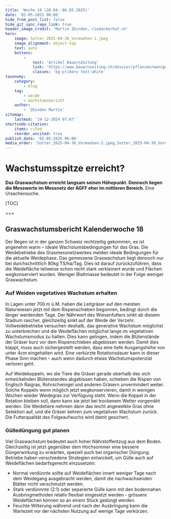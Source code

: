 ```yaml
---
title: 'Woche 18 (28.04.-06.05.2025)'
date: '02-05-2025 06:00'
hide_from_post_list: false
hide_git_sync_repo_link: true
header_image_credit: 'Martin Zbinden, riedackerhof.ch'
hero:
    image: Sutter_2025-04-30_Vormaehen-1.jpeg
    image_alignment: object-top
    text: auto
    buttons:
        -
            text: 'Artikel BauernZeitung'
            link: 'https://www.bauernzeitung.ch/dossier/pflanzen/weniger-verzehr-und-tiefere-naehrwerte-550344'
            classes: 'bg-primary text-white'
taxonomy:
    category:
        - blog
    tag:
        - weide
        - wachstumsbericht
    author:
        - 'Zbinden Martin'
sitemap:
    lastmod: '19-12-2024 07:07'
shortcode-citation:
    items: cited
    reorder_uncited: true
publish_date: '02-05-2025 06:00'
media_order: 'Sutter_2025-04-30_Vormaehen-2.jpeg,Sutter_2025-04-30_Vormaehen-3.jpeg,Sutter_2025-04-30_Vormaehen-1.jpeg'
---
```


# Wachstumsspitze erreicht?

**Das Graswachstum erreicht langsam seinen Höhepunkt. Dennoch liegen die Messwerte im Messnetz der AGFF eher im mittleren Bereich.** Eine Ursachensuche.

[TOC]

===




## Graswachstumsbericht Kalenderwoche 18

Der Regen ist in der ganzen Schweiz rechtzeitig gekommen, es ist angenehm warm – ideale Wachstumsbedingungen für das Gras. Die Weidebetriebe des Grasmessnetzwerkes melden ideale Bedingungen für die aktuelle Weidephase. Das gemessene Graswachstum liegt dennoch nur bei durchschnittlich 80kg TS/ha/Tag. Dies ist darauf zurückzuführen, dass die Weidefläche teilweise schon recht stark verkleinert wurde und Flächen wegkonserviert wurden. Weniger Blattmasse bedeutet in der Folge weniger Graswachstum. 

### Auf Weiden vegetatives Wachstum erhalten
In Lagen unter 700 m ü.M. haben die Leitgräser auf den meisten Naturwiesen jetzt mit dem Rispenschieben begonnen, bedingt durch die länger werdenden Tage. Der Nährwert des Wiesenfutters sinkt ab diesem Stadium rascher, gleichzeitig sinkt auf der Weide der Verzehr. Vollweidebetriebe versuchen deshalb, das generative Wachstum möglichst zu unterbrechen und die Weideflächen möglichst lange im vegetativen Wachstumsmodus zu halten. Dies kann gelingen, indem die Blütenstände der Gräser kurz vor dem Rispenschieben abgebissen werden. Damit dies klappt, muss auch sichergestellt werden, dass eine tiefe Ausgangshöhe von unter 4cm eingehalten wird. Eine verkürzte Rotationsdauer kann in dieser Phase Sinn machen – auch wenn dadurch etwas Wachstumspotenzial verloren geht.

Auf Weidekoppeln, wo die Tiere die Gräser gerade oberhalb des sich entwickelnden Blütenstandes abgebissen haben, schieben die Rispen von Englisch Raigras, Rohrschwingel und anderen Gräsern unvermindert weiter. Solche Koppeln wenn möglich jetzt wegkonservieren, damit in wenigen Wochen wieder Weidegras zur Verfügung steht. Wenn die Koppel in der Rotation bleiben soll, dann kann sie jetzt bei trockenem Wetter vorgemäht werden. Die Weidetiere nehmen dann das leicht angewelkte Gras ohne Selektion auf, und die Gräser kehren zum vegetativen Wachstum zurück. Die Futterqualität des Folgeaufwuchs wird damit gesichert.

### Gülledüngung gut planen
Viel Graswachstum bedeutet auch hoher Nährstoffentzug aus dem Boden. Gleichzeitig ist jetzt gegenüber dem Hochsommer eine bessere Düngerwirkung zu erwarten, speziell auch bei organischer Düngung. Betriebe haben verschiedene Strategien entwickelt, um Gülle auch auf Weideflächen bedarfsgerecht einzusetzen:
- Normal verdünnte sollte auf Weideflächen innert weniger Tage nach dem Weidegang ausgebracht werden, damit die nachwachsenden Blätter nicht verschmutzt werden.  
- Stark verdünnnte (2:1) oder separierte Gülle kann mit den bodennahen Ausbringmethoden relativ flexibel eingesetzt werden - grössere Weideflächen können so an einem Stück gedüngt werden.
- Feuchte Witterung während und nach der Ausbringung kann die Wartezeit vor der nächsten Nutzung auf wenige Tage verkürzen.
